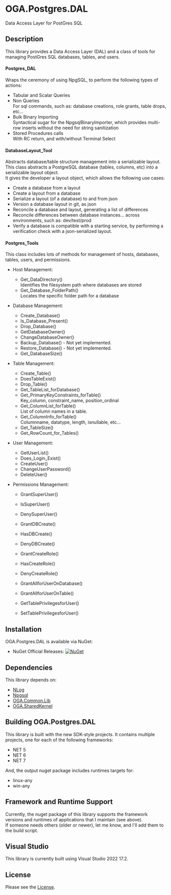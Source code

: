 # OGA.Postgres.DAL
Data Access Layer for PostGres SQL

## Description
This library provides a Data Access Layer (DAL) and a class of tools for managing PostGres SQL databases, tables, and users.

#### Postgres_DAL
Wraps the ceremony of using NpgSQL, to perform the following types of actions:
- Tabular and Scalar Queries
- Non Queries\
   For sql commands, such as: database creations, role grants, table drops, etc...
- Bulk Binary Importing\
   Syntactical sugar for the NpgsqlBinaryImporter, which provides multi-row inserts without the need for string sanitization
- Stored Procedures calls\
   With RC return, and with/without Terminal Select

#### DatabaseLayout_Tool
Abstracts database/table structure management into a serializable layout.\
This class abstracts a PostgreSQL database (tables, columns, etc) into a serializable layout object.\
It gives the developer a layout object, which allows the following use cases:
- Create a database from a layout
- Create a layout from a database
- Serialize a layout (of a database) to and from json
- Version a database layout in git, as json
- Reconcile a database and layout, generating a list of differences
- Reconcile differences between database instances... across environments, such as: dev/test/prod
- Verify a database is compatible with a starting service, by performing a verification check with a json-serialized layout.

#### Postgres_Tools
This class includes lots of methods for management of hosts, databases, tables, users, and permissions.
- Host Management:
   - Get_DataDirectory()\
     Identifies the filesystem path where databases are stored
   - Get_Database_FolderPath()\
     Locates the specific folder path for a database

- Database Management:
    - Create_Database()
    - Is_Database_Present()
    - Drop_Database()
    - GetDatabaseOwner()
    - ChangeDatabaseOwner()
    - Backup_Database() - Not yet implemented.
    - Restore_Database() - Not yet implemented.
    - Get_DatabaseSize()

- Table Management:
    - Create_Table()
    - DoesTableExist()
    - Drop_Table()
    - Get_TableList_forDatabase()
    - Get_PrimaryKeyConstraints_forTable()\
      Key_column, constraint_name, position_ordinal
    - Get_ColumnList_forTable()\
      List of column names in a table.
    - Get_ColumnInfo_forTable()\
      Columnname, datatype, length, isnullable, etc...
    - Get_TableSize()
    - Get_RowCount_for_Tables()

- User Management:
    - GetUserList()
    - Does_Login_Exist()
    - CreateUser()
    - ChangeUserPassword()
    - DeleteUser()

- Permissions Management:
    - GrantSuperUser()
    - IsSuperUser()
    - DenySuperUser()

    - GrantDBCreate()
    - HasDBCreate()
    - DenyDBCreate()

    - GrantCreateRole()
    - HasCreateRole()
    - DenyCreateRole()

    - GrantAllforUserOnDatabase()
    - GrantAllforUserOnTable()
    - GetTablePrivilegesforUser()
    - SetTablePrivilegesforUser()


## Installation
OGA.Postgres.DAL is available via NuGet:
* NuGet Official Releases: [![NuGet](https://img.shields.io/nuget/vpre/OGA.Postgres.DAL.svg?label=NuGet)](https://www.nuget.org/packages/OGA.Postgres.DAL)

## Dependencies
This library depends on:
* [NLog](https://github.com/NLog/NLog/)
* [Npgsql](https://www.nuget.org/packages/Npgsql)
* [OGA.Common.Lib](https://github.com/LeeWhite187/OGA.Common.Lib)
* [OGA.SharedKernel](https://github.com/LeeWhite187/OGA.SharedKernel)

## Building OGA.Postgres.DAL
This library is built with the new SDK-style projects.
It contains multiple projects, one for each of the following frameworks:
* NET 5
* NET 6
* NET 7

And, the output nuget package includes runtimes targets for:
* linux-any
* win-any

## Framework and Runtime Support
Currently, the nuget package of this library supports the framework versions and runtimes of applications that I maintain (see above).\
If someone needs others (older or newer), let me know, and I'll add them to the build script.

## Visual Studio
This library is currently built using Visual Studio 2022 17.2.

## License
Please see the [License](LICENSE).
